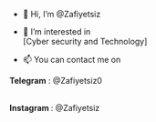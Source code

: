 - 👋 Hi, I’m @Zafiyetsiz

- 👀 I’m interested in <br>
[Cyber security and Technology] 

- 📫 You can contact me on </br>

<b>Telegram</b>  : @Zafiyetsiz0 

<br>
<b> Instagram </b> : @Zafiyetsiz


